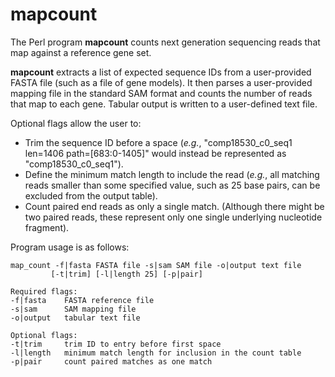 # mapcount

The Perl program **mapcount** counts next generation sequencing reads that map against a reference gene set.

**mapcount** extracts a list of expected sequence IDs from a user-provided FASTA file (such as a file of gene models).  It then parses a user-provided mapping file in the standard SAM format and counts the number of reads that map to each gene.  Tabular output is written to a user-defined text file.

Optional flags allow the user to:

+ Trim the sequence ID before a space (*e.g.*, "comp18530_c0_seq1 len=1406 path=[683:0-1405]" would instead be represented as "comp18530_c0_seq1").
+ Define the minimum match length to include the read (*e.g.*, all matching reads smaller than some specified value, such as 25 base pairs, can be excluded from the output table).
+ Count paired end reads as only a single match. (Although there might be two paired reads, these represent only one single underlying nucleotide fragment).


Program usage is as follows:

```
map_count -f|fasta FASTA file -s|sam SAM file -o|output text file 
         [-t|trim] [-l|length 25] [-p|pair]
```
```
Required flags:
-f|fasta    FASTA reference file
-s|sam      SAM mapping file
-o|output   tabular text file
```
```
Optional flags:
-t|trim     trim ID to entry before first space
-l|length   minimum match length for inclusion in the count table
-p|pair     count paired matches as one match
```
